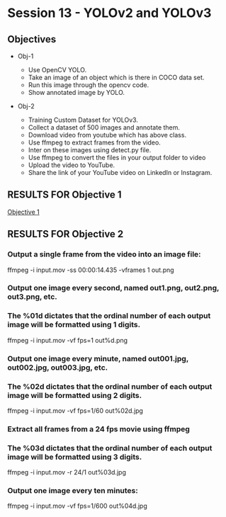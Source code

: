 # Session 13 - YOLOv2 and YOLOv3

## Objectives

- Obj-1
    - Use OpenCV YOLO.
    - Take an image of an object which is there in COCO data set. 
    - Run this image through the opencv code. 
    - Show annotated image by YOLO. 

- Obj-2
    - Training Custom Dataset for YOLOv3. 
    - Collect a dataset of 500 images and annotate them.
    - Download video from youtube which has above class. 
    - Use ffmpeg to extract frames from the video. 
    - Inter on these images using detect.py file.
    - Use ffmpeg to convert the files in your output folder to video
    - Upload the video to YouTube. 
    - Share the link of your YouTube video on LinkedIn or Instagram.

## RESULTS FOR Objective 1

[Objective 1](https://github.com/myselfHimanshu/ai-vision-program/tree/master/Session-13/opencv-detection)

## RESULTS FOR Objective 2

### Output a single frame from the video into an image file:
ffmpeg -i input.mov -ss 00:00:14.435 -vframes 1 out.png

### Output one image every second, named out1.png, out2.png, out3.png, etc.
### The %01d dictates that the ordinal number of each output image will be formatted using 1 digits.
ffmpeg -i input.mov -vf fps=1 out%d.png

### Output one image every minute, named out001.jpg, out002.jpg, out003.jpg, etc. 
### The %02d dictates that the ordinal number of each output image will be formatted using 2 digits.
ffmpeg -i input.mov -vf fps=1/60 out%02d.jpg

### Extract all frames from a 24 fps movie using ffmpeg
### The %03d dictates that the ordinal number of each output image will be formatted using 3 digits.
ffmpeg -i input.mov -r 24/1 out%03d.jpg

### Output one image every ten minutes:
ffmpeg -i input.mov -vf fps=1/600 out%04d.jpg